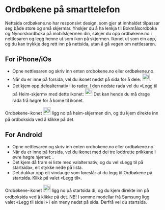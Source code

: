 # Ordbøkene på smarttelefon
Nettsida ordbøkene.no har responsivt design, som gjer at innhaldet tilpassar seg både store og små skjermar. Ynskjer du å ha lenkja til Bokmålsordboka og Nynorskordboka på mobilskjermen din, søkjer du opp ordbøkene.no i nettlesaren og legg henne ut som ikon på skjermen. Ikonet ut som ein app, og du kan trykkje deg rett inn på nettsida, utan å gå vegen om nettlesaren.

## For iPhone/iOs

*   Opne nettlesaren og skriv inn enten ordbokene.no eller ordbøkene.no.
*   Når du er inne på forsida, vel du ikonet nedst på sida for å dele: <img style="display:inline; margin-bottom: .5em" alt="icon" src="icons/MaterialSymbolsIosShareRounded.svg" width="24">.
*   Det kjem opp delealternativ i to rader. I den nedste rada vel du «Legg til på Heim-skjerm» med dette ikonet: <img style="display:inline; margin-bottom: .5em" alt="icon" src="icons/MaterialSymbolsAddBoxRounded.svg" width="24"> Det kan hende du må drage rada frå høgre for å kome til ikonet.

Ordbøkene-ikonet <img style="display:inline; margin-bottom: .5em" alt="ikon" src="/favicon.ico" width="24">  ligg no på heim-skjermen din, og du kjem direkte inn på ordboksida ved å klikke på det.

## For Android

*   Opne nettlesaren og skriv inn enten ordbokene.no eller ordbøkene.no.
*   Når du er inne på forsida, vel du ikonet med dei tre loddrette prikkane i øvre høgre hjørnet: .
*   Det kjem då fram ei liste med valalternativ, og du vel «Legg til på startsida», eit stykke nede på lista.
*   Det dukkar opp eit vindauge som føreslår at du legg til Ordbøkene på startsida. Klikk på valet «Legg til».

Ordbøkene-ikonet <img style="display:inline; margin-bottom: .5em" alt="ikon" src="/favicon.ico" width="24">  ligg no på startsida di, og du kjem direkte inn på ordboksida ved å klikke på det. NB! I somme modellar frå Samsung ligg valet «Legg til side i» i ein meny nedst på sida. Derfrå vel du startsida.